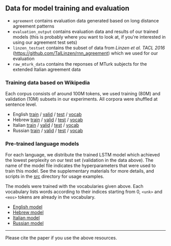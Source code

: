 ## Data for model training and evaluation

- `agreement` contains evaluation data generated based on long distance agreement patterns
- `evaluation_output` contains evaluation data and results of our trained models (this is probably where you want to look at, if you're interested in using our agreement test sets)
- `linzen_testset` contains the subset of data from *Linzen et al. TACL 2016* (https://github.com/TalLinzen/rnn_agreement) which we used for our evaluation
- `raw_mturk_data` contains the reponses of MTurk subjects for the extended Italian agreement data 

### Training data based on Wikipedia

Each corpus consists of around 100M tokens, we used training (80M) and validation (10M) subsets in our experiments. All corpora were shuffled at sentence level.

- English [train](https://dl.fbaipublicfiles.com/colorless-green-rnns/training-data/English/train.txt) / [valid](https://dl.fbaipublicfiles.com/colorless-green-rnns/training-data/English/valid.txt) / [test](https://dl.fbaipublicfiles.com/colorless-green-rnns/training-data/English/test.txt) / [vocab](https://dl.fbaipublicfiles.com/colorless-green-rnns/training-data/English/vocab.txt)
- Hebrew [train](https://dl.fbaipublicfiles.com/colorless-green-rnns/training-data/Hebrew/train.txt) / [valid](https://dl.fbaipublicfiles.com/colorless-green-rnns/training-data/Hebrew/valid.txt) / [test](https://dl.fbaipublicfiles.com/colorless-green-rnns/training-data/Hebrew/test.txt) / [vocab](https://dl.fbaipublicfiles.com/colorless-green-rnns/training-data/Hebrew/vocab.txt)
- Italian [train](https://dl.fbaipublicfiles.com/colorless-green-rnns/training-data/Italian/train.txt) / [valid](https://dl.fbaipublicfiles.com/colorless-green-rnns/training-data/Italian/valid.txt) / [test](https://dl.fbaipublicfiles.com/colorless-green-rnns/training-data/Italian/test.txt) / [vocab](https://dl.fbaipublicfiles.com/colorless-green-rnns/training-data/Italian/vocab.txt)
- Russian [train](https://dl.fbaipublicfiles.com/colorless-green-rnns/training-data/Russian/train.txt) / [valid](https://dl.fbaipublicfiles.com/colorless-green-rnns/training-data/Russian/valid.txt) / [test](https://dl.fbaipublicfiles.com/colorless-green-rnns/training-data/Russian/test.txt) / [vocab](https://dl.fbaipublicfiles.com/colorless-green-rnns/training-data/Russian/vocab.txt)

### Pre-trained language models

For each language, we distribute the trained LSTM model which achieved the lowest perplexity on our test set (validation in the data above). The name of the model file indicates the hyperparameters that were used to train this model. See the supplementary materials for more details, and scripts in the [src](../src) directory for usage examples.

The models were trained with the vocabularies given above. Each vocabulary lists words according to their indices starting from 0, `<unk>` and `<eos>` tokens are already in the vocabulary.

* [English model](https://dl.fbaipublicfiles.com/colorless-green-rnns/best-models/English/hidden650_batch128_dropout0.2_lr20.0.pt)
* [Hebrew model](https://dl.fbaipublicfiles.com/colorless-green-rnns/best-models/Hebrew/hidden650_batch64_dropout0.1_lr20.0.pt)
* [Italian model](https://dl.fbaipublicfiles.com/colorless-green-rnns/best-models/Italian/hidden650_batch64_dropout0.2_lr20.0.pt)
* [Russian model](https://dl.fbaipublicfiles.com/colorless-green-rnns/best-models/Russian/hidden650_batch64_dropout0.2_lr20.0.pt)

-------

Please cite the paper if you use the above resources.

